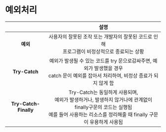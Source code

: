 # 예외처리
||설명|
|:---:|:---:|
|**예외**|사용자의 잘못된 조작 또는 개발자의 잘못된 코드로 인해<br>프로그램이 비정상적으로 종료되는 상황|
|**Try-Catch**|예외가 발생될 수 있는 코드를 try 문으로감싸주면, 예외가 발생했을 경우<br>catch 문이 예외를 잡아서 처리하여, 비정상 종료가 되지 않게 함|
|**Try-Catch-Finally**|Try-Catch는 동일하게 사용되며,<br>예외가 발생하거나, 발생하지 않거나에 관계없이 finally구문의 코드는 실행됨<br>예를 들어 사용하는 리소스를 정리해줄 때 finally 구문이 유용하게 사용됨|
